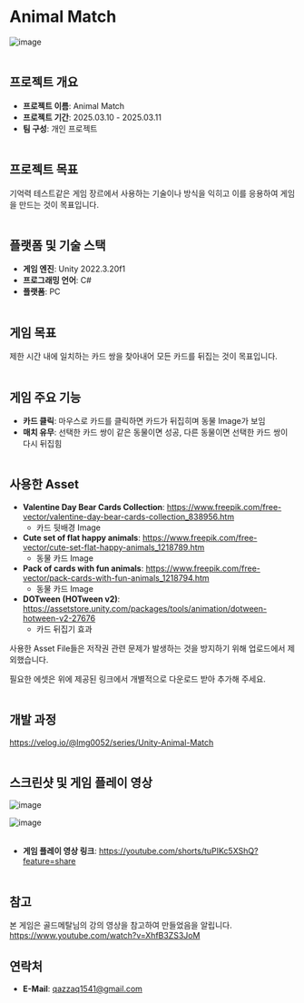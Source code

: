 # Animal Match
![image](https://github.com/user-attachments/assets/b3148419-b5ea-40d9-96c5-5fe3f28f7cff)
<br><br/>

## 프로젝트 개요
- **프로젝트 이름**: Animal Match
- **프로젝트 기간**: 2025.03.10 - 2025.03.11
- **팀 구성**: 개인 프로젝트
<br><br/>

## 프로젝트 목표
기억력 테스트같은 게임 장르에서 사용하는 기술이나 방식을 익히고 이를 응용하여 게임을 만드는 것이 목표입니다.
<br><br/>

## 플랫폼 및 기술 스택
- **게임 엔진**: Unity 2022.3.20f1
- **프로그래밍 언어**: C#
- **플랫폼**: PC
<br><br/>

## 게임 목표
제한 시간 내에 일치하는 카드 쌍을 찾아내어 모든 카드를 뒤집는 것이 목표입니다.
<br><br/>

## 게임 주요 기능
- **카드 클릭**: 마우스로 카드를 클릭하면 카드가 뒤집히며 동물 Image가 보임
- **매치 유무**: 선택한 카드 쌍이 같은 동물이면 성공, 다른 동물이면 선택한 카드 쌍이 다시 뒤집힘
<br><br/>

## 사용한 Asset
- **Valentine Day Bear Cards Collection**: https://www.freepik.com/free-vector/valentine-day-bear-cards-collection_838956.htm
  - 카드 뒷배경 Image
- **Cute set of flat happy animals**: https://www.freepik.com/free-vector/cute-set-flat-happy-animals_1218789.htm
  - 동물 카드 Image
- **Pack of cards with fun animals**: https://www.freepik.com/free-vector/pack-cards-with-fun-animals_1218794.htm
  - 동물 카드 Image
- **DOTween (HOTween v2)**: https://assetstore.unity.com/packages/tools/animation/dotween-hotween-v2-27676
  - 카드 뒤집기 효과

사용한 Asset File들은 저작권 관련 문제가 발생하는 것을 방지하기 위해 업로드에서 제외했습니다.

필요한 에셋은 위에 제공된 링크에서 개별적으로 다운로드 받아 추가해 주세요.
<br><br/>

## 개발 과정
https://velog.io/@lmg0052/series/Unity-Animal-Match
<br><br/>

## 스크린샷 및 게임 플레이 영상
![image](https://github.com/user-attachments/assets/e0cc3bb4-c0b6-4011-ab29-0ffc248eae0f)

![image](https://github.com/user-attachments/assets/3f90c2d0-c049-43e4-8193-dbd463dfde1b)
<br><br/>

- **게임 플레이 영상 링크**: https://youtube.com/shorts/tuPIKc5XShQ?feature=share
<br><br/>

## 참고
본 게임은 골드메탈님의 강의 영상을 참고하여 만들었음을 알립니다.
https://www.youtube.com/watch?v=XhfB3ZS3JoM

## 연락처
- **E-Mail**: qazzaq1541@gmail.com

